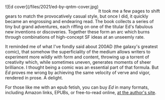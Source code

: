 <!--
.. title: Ed, by qntm
.. slug: ed-by-qntm
.. date: 2021-05-17 10:48:53 UTC-05:00
.. tags: media,books,novella,science-fiction,fiction,epub,free-to-read
.. category: 
.. link: 
.. description: 
.. type: text
-->

<span style="float: left">
![Ed cover](/files/2021/ed-by-qntm-cover.jpg)
</span>

It took me a few pages to shift gears to match the provocatively casual style,
but once I did, it quickly became an engrossing and endearing read.
The book collects a series of tiny but grand adventures, each riffing on one
of the titular Ed's fabulous new inventions or discoveries. Together these
form an arc which burns through combinations of high-concept SF ideas at an
unseemly rate.

It reminded me of what I've fondly said about 200AD (the galaxy's greatest
comic), that somehow the superficiality of the medium allows
writers to experiment more wildly with form and content, throwing up a torrent
of creativity which, while sometimes uneven, generates moments of sheer
brilliance. I thought being a comic was an essential part of that formula. But
*Ed* proves me wrong by achieving the same velocity of verve and vigor,
rendered in prose. A delight.

For those like me with an epub fetish, you can buy *Ed* in many formats,
including Amazon links, EPUBs, or free-to-read online,
[at the author's site](https://qntm.org/ed).

<br style="clear: left" />

